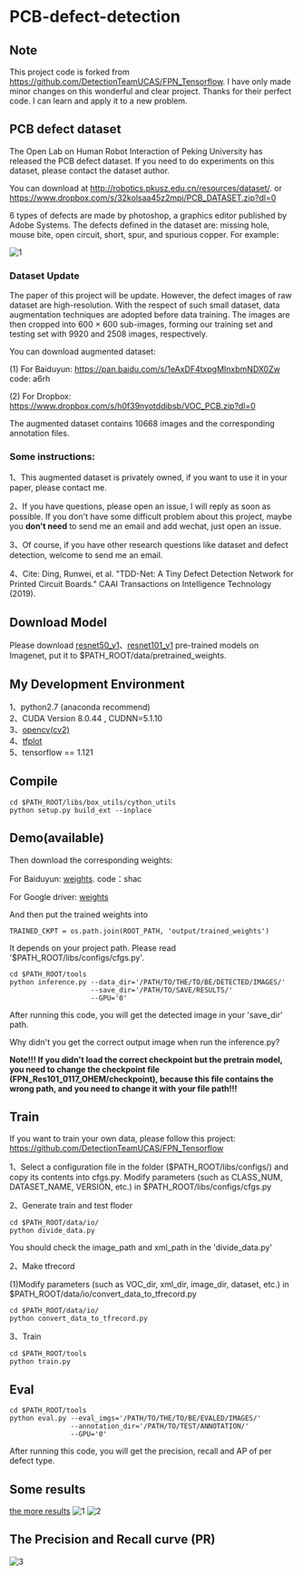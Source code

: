 # PCB-defect-detection
## Note 
This project code is forked from https://github.com/DetectionTeamUCAS/FPN_Tensorflow. I have only made minor changes on this wonderful and clear project. Thanks for their perfect code. I can learn and apply it to a new problem.
##  PCB defect dataset
The Open Lab on Human Robot Interaction of Peking University has released the PCB defect dataset. If you need to do experiments on this dataset, please contact the dataset author. 

You can download at http://robotics.pkusz.edu.cn/resources/dataset/. or https://www.dropbox.com/s/32kolsaa45z2mpj/PCB_DATASET.zip?dl=0


6 types of defects are made by photoshop, a graphics editor published by Adobe Systems. The defects defined in the dataset are: missing hole, mouse bite, open circuit, short, spur, and spurious copper. 
For example:

![1](a(missinghole).png)
### Dataset Update
The paper of this project will be update.
However, the defect images of raw dataset are high-resolution. 
With the respect of such small dataset, data augmentation techniques are adopted before data training. The images are then cropped
into 600 × 600 sub-images, forming our training set and testing set with 9920 and 2508 images, respectively.

You can download augmented dataset:

(1) For Baiduyun: https://pan.baidu.com/s/1eAxDF4txpgMInxbmNDX0Zw code: a6rh

(2) For Dropbox: https://www.dropbox.com/s/h0f39nyotddibsb/VOC_PCB.zip?dl=0

The augmented dataset contains 10668 images and the corresponding annotation files.

### Some instructions: 

1、This augmented dataset is privately owned, if you want to use it in your paper, please contact me.

2、If you have questions, please open an issue, I will reply as soon as possible. If you don't have some difficult problem about this project, maybe you **don't need** to send me an email and add wechat, just open an issue.

3、Of course, if you have other research questions like dataset and defect detection, welcome to send me an email.

4、Cite: 
Ding, Runwei, et al. "TDD-Net: A Tiny Defect Detection Network for Printed Circuit Boards." CAAI Transactions on Intelligence Technology (2019).

## Download Model
Please download [resnet50_v1](http://download.tensorflow.org/models/resnet_v1_50_2016_08_28.tar.gz)、[resnet101_v1](http://download.tensorflow.org/models/resnet_v1_101_2016_08_28.tar.gz) pre-trained models on Imagenet, put it to $PATH_ROOT/data/pretrained_weights. 
## My Development Environment
1、python2.7 (anaconda recommend)             
2、CUDA Version 8.0.44 , CUDNN=5.1.10           
3、[opencv(cv2)](https://pypi.org/project/opencv-python/)    
4、[tfplot](https://github.com/wookayin/tensorflow-plot)             
5、tensorflow == 1.121 

## Compile
```  
cd $PATH_ROOT/libs/box_utils/cython_utils
python setup.py build_ext --inplace
```

## Demo(available)

Then download the corresponding weights:

For Baiduyun: [weights](https://pan.baidu.com/s/1rvHjihG1fL499SqU28Nang). code：shac 

For Google driver: [weights](https://drive.google.com/drive/folders/1oEHrEslnM5DBKB-610j-gO-x9-e90VwR?usp=sharing)


And then put the trained weights into 
```
TRAINED_CKPT = os.path.join(ROOT_PATH, 'output/trained_weights')
```
It depends on your project path. Please read '$PATH_ROOT/libs/configs/cfgs.py'.

```   
cd $PATH_ROOT/tools
python inference.py --data_dir='/PATH/TO/THE/TO/BE/DETECTED/IMAGES/' 
                    --save_dir='/PATH/TO/SAVE/RESULTS/' 
                    --GPU='0'
```
After running this code, you will get the detected image in your 'save_dir' path.

Why didn't you get the correct output image when run the inference.py?

**Note!!! If you didn't load the correct checkpoint but the pretrain model, you need to change the checkpoint file (FPN_Res101_0117_OHEM/checkpoint), because this file contains the wrong path, and you need to change it with your file path!!!**

## Train
If you want to train your own data, please follow this project: https://github.com/DetectionTeamUCAS/FPN_Tensorflow

1、Select a configuration file in the folder ($PATH_ROOT/libs/configs/) and copy its contents into cfgs.py. Modify parameters (such as CLASS_NUM, DATASET_NAME, VERSION, etc.) in $PATH_ROOT/libs/configs/cfgs.py    

2、Generate train and test floder

```  
cd $PATH_ROOT/data/io/  
python divide_data.py 
```    
You should check the image_path and xml_path in the 'divide_data.py'

2、Make tfrecord 

(1)Modify parameters (such as VOC_dir, xml_dir, image_dir, dataset, etc.) in $PATH_ROOT/data/io/convert_data_to_tfrecord.py   
```  
cd $PATH_ROOT/data/io/  
python convert_data_to_tfrecord.py 
```     

3、Train
```  
cd $PATH_ROOT/tools
python train.py
```

## Eval
```  
cd $PATH_ROOT/tools
python eval.py --eval_imgs='/PATH/TO/THE/TO/BE/EVALED/IMAGES/'  
               --annotation_dir='/PATH/TO/TEST/ANNOTATION/'
               --GPU='0'
```   
After running this code, you will get the precision, recall and AP of per defect type.

## Some results 
[the more results](https://github.com/Ixiaohuihuihui/PCB-defect-detection/tree/master/tools/inference_results)
![1](01_missing_hole_01.jpg)
![2](04_mouse_bite_10.jpg)

## The Precision and Recall curve (PR)
![3](TDD_results.jpg)
